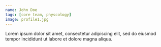 ```yaml
---
name: John Doe
tags: [core team, physcology]
image: profile1.jpg
---
```

Lorem ipsum dolor sit amet, consectetur adipiscing elit, sed do eiusmod tempor incididunt ut labore et dolore magna aliqua.
